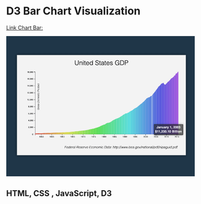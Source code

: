 # D3 Bar Chart Visualization

[Link Chart Bar:]('https://bargamotova.github.io/D3_Data_Char_FCC/')

<div align="center">
   <img src="/screen.png" />
 </div>

## HTML, CSS , JavaScript, D3
